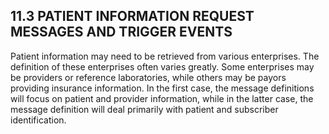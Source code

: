 ## 11.3 PATIENT INFORMATION REQUEST MESSAGES AND TRIGGER EVENTS

Patient information may need to be retrieved from various enterprises. The definition of these enterprises often varies greatly. Some enterprises may be providers or reference laboratories, while others may be payors providing insurance information. In the first case, the message definitions will focus on patient and provider information, while in the latter case, the message definition will deal primarily with patient and subscriber identification.
